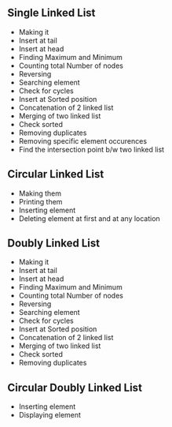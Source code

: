 ## Single Linked List

- Making it
- Insert at tail
- Insert at head
- Finding Maximum and Minimum
- Counting total Number of nodes
- Reversing
- Searching element
- Check for cycles
- Insert at Sorted position
- Concatenation of 2 linked list
- Merging of two linked list
- Check sorted
- Removing duplicates
- Removing specific element occurences
- Find the intersection point b/w two linked list

## Circular Linked List

- Making them
- Printing them
- Inserting element
- Deleting element at first and at any location

## Doubly Linked List

- Making it
- Insert at tail
- Insert at head
- Finding Maximum and Minimum
- Counting total Number of nodes
- Reversing
- Searching element
- Check for cycles
- Insert at Sorted position
- Concatenation of 2 linked list
- Merging of two linked list
- Check sorted
- Removing duplicates

## Circular Doubly Linked List

- Inserting element
- Displaying element
